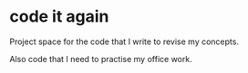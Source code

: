 code it again
===========

Project space for the code that I write to revise my concepts.

Also code that I need to practise my office work.
